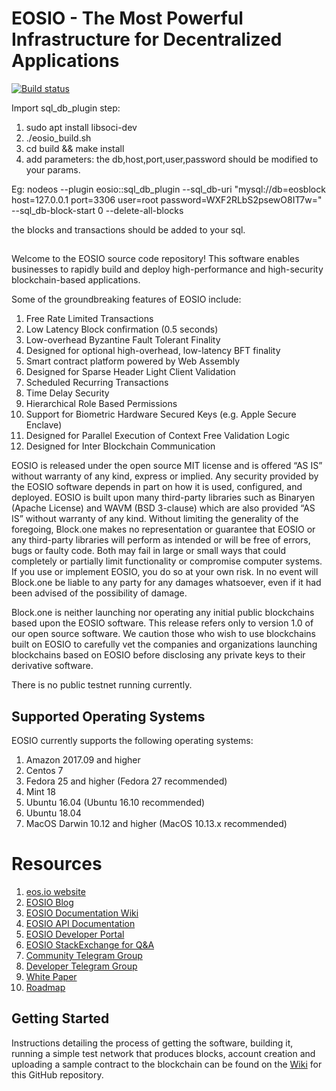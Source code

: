 # EOSIO - The Most Powerful Infrastructure for Decentralized Applications

[![Build status](https://badge.buildkite.com/370fe5c79410f7d695e4e34c500b4e86e3ac021c6b1f739e20.svg?branch=master)](https://buildkite.com/EOSIO/eosio)

Import sql_db_plugin step:

1. sudo apt install libsoci-dev
2. ./eosio_build.sh
3. cd build && make install
4. add parameters: the db,host,port,user,password should be modified to your params.

Eg: nodeos --plugin eosio::sql_db_plugin --sql_db-uri "mysql://db=eosblock host=127.0.0.1 port=3306  user=root password=WXF2RLbS2psewO8IT7w="  --sql_db-block-start 0 --delete-all-blocks

the blocks and transactions should be added to your sql. 
##

Welcome to the EOSIO source code repository! This software enables businesses to rapidly build and deploy high-performance and high-security blockchain-based applications.

Some of the groundbreaking features of EOSIO include:

1. Free Rate Limited Transactions 
1. Low Latency Block confirmation (0.5 seconds)
1. Low-overhead Byzantine Fault Tolerant Finality
1. Designed for optional high-overhead, low-latency BFT finality 
1. Smart contract platform powered by Web Assembly
1. Designed for Sparse Header Light Client Validation
1. Scheduled Recurring Transactions 
1. Time Delay Security
1. Hierarchical Role Based Permissions
1. Support for Biometric Hardware Secured Keys (e.g. Apple Secure Enclave)
1. Designed for Parallel Execution of Context Free Validation Logic
1. Designed for Inter Blockchain Communication 

EOSIO is released under the open source MIT license and is offered “AS IS” without warranty of any kind, express or implied. Any security provided by the EOSIO software depends in part on how it is used, configured, and deployed. EOSIO is built upon many third-party libraries such as Binaryen (Apache License) and WAVM  (BSD 3-clause) which are also provided “AS IS” without warranty of any kind. Without limiting the generality of the foregoing, Block.one makes no representation or guarantee that EOSIO or any third-party libraries will perform as intended or will be free of errors, bugs or faulty code. Both may fail in large or small ways that could completely or partially limit functionality or compromise computer systems. If you use or implement EOSIO, you do so at your own risk. In no event will Block.one be liable to any party for any damages whatsoever, even if it had been advised of the possibility of damage.  

Block.one is neither launching nor operating any initial public blockchains based upon the EOSIO software. This release refers only to version 1.0 of our open source software. We caution those who wish to use blockchains built on EOSIO to carefully vet the companies and organizations launching blockchains based on EOSIO before disclosing any private keys to their derivative software. 

There is no public testnet running currently.

## Supported Operating Systems
EOSIO currently supports the following operating systems:  
1. Amazon 2017.09 and higher
2. Centos 7
3. Fedora 25 and higher (Fedora 27 recommended)
4. Mint 18
5. Ubuntu 16.04 (Ubuntu 16.10 recommended)
6. Ubuntu 18.04
7. MacOS Darwin 10.12 and higher (MacOS 10.13.x recommended)

# Resources
1. [eos.io website](https://eos.io)
2. [EOSIO Blog](https://medium.com/eosio)
3. [EOSIO Documentation Wiki](https://github.com/EOSIO/eos/wiki)
4. [EOSIO API Documentation](https://eosio.github.io/eos/)
5. [EOSIO Developer Portal](https://developers.eos.io)
6. [EOSIO StackExchange for Q&A](https://eosio.stackexchange.com/)
7. [Community Telegram Group](https://t.me/EOSProject)
8. [Developer Telegram Group](https://t.me/joinchat/EaEnSUPktgfoI-XPfMYtcQ)
9. [White Paper](https://github.com/EOSIO/Documentation/blob/master/TechnicalWhitePaper.md)
10. [Roadmap](https://github.com/EOSIO/Documentation/blob/master/Roadmap.md)

<a name="gettingstarted"></a>
## Getting Started
Instructions detailing the process of getting the software, building it, running a simple test network that produces blocks, account creation and uploading a sample contract to the blockchain can be found on the [Wiki](https://github.com/EOSIO/eos/wiki) for this GitHub repository.
